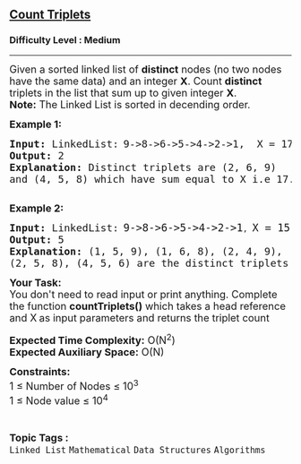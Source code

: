 <h2><a href="https://practice.geeksforgeeks.org/problems/count-triplets--141631/1">Count Triplets</a></h2><h3>Difficulty Level : Medium</h3><hr><div class="problems_problem_content__Xm_eO"><p><span style="font-size: 18px;">Given a sorted linked list&nbsp;of <strong>distinct</strong> nodes (no two nodes have the same data) and an integer <strong>X</strong>. Count <strong>distinct </strong>triplets in the list that sum up to given integer <strong>X</strong>.<br><strong>Note:</strong> The Linked List is sorted in decending order.</span></p>
<p><span style="font-size: 18px;"><strong>Example 1:</strong></span></p>
<pre><strong><span style="font-size: 18px;">Input: </span></strong><span style="font-size: 18px;">LinkedList:</span> <span style="font-size: 18px;">9-&gt;8-&gt;6-&gt;5-&gt;4-&gt;2-&gt;1,  X = 17
<strong>Output:</strong> 2
<strong>Explanation:</strong> Distinct triplets are (2, 6, 9) 
and (4, 5, 8)&nbsp;which have sum equal to&nbsp;X i.e 17.</span></pre>
<p><br><span style="font-size: 18px;"><strong>Example 2:</strong></span></p>
<pre><span style="font-size: 18px;"><strong>Input: </strong>LinkedList:</span> <span style="font-size: 14pt;">9-&gt;8-&gt;6-&gt;5-&gt;4-&gt;2-&gt;1</span>, <span style="font-size: 14pt;">X = 15</span><br><span style="font-size: 18px;"><strong>Output:</strong> 5
<strong>Explanation:</strong> (1, 5, 9), (1, 6, 8), (2, 4, 9), 
(2, 5, 8), (4, 5, 6) are the distinct triplets
</span></pre>
<p><span style="font-size: 18px;"><strong>Your Task: </strong>&nbsp;<br>You don't need to read input or print anything. Complete the function <strong>countTriplets()</strong> which takes a head reference and X</span> <span style="font-size: 18px;">as input parameters and returns the triplet count</span></p>
<p><span style="font-size: 18px;"><strong>Expected Time Complexity:</strong> O(N<sup>2</sup>)<br><strong>Expected Auxiliary Space:</strong> O(N)</span></p>
<p><span style="font-size: 18px;"><strong>Constraints:</strong><br>1 ≤ Number of Nodes ≤ 10<sup>3</sup>&nbsp;<br>1 ≤ Node value&nbsp;≤ 10<sup>4</sup></span></p></div><br><p><span style=font-size:18px><strong>Topic Tags : </strong><br><code>Linked List</code>&nbsp;<code>Mathematical</code>&nbsp;<code>Data Structures</code>&nbsp;<code>Algorithms</code>&nbsp;